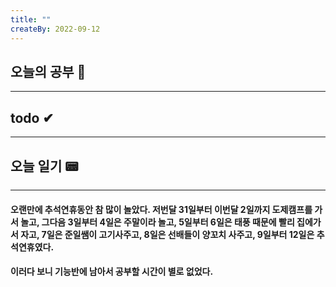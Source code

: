 ```yaml
---
title: ""
createBy: 2022-09-12
---
```

## 오늘의 공부 🎉
---
### 

## todo ✔
---
### 

## 오늘 일기 📟
---
#### 오랜만에 추석연휴동안 참 많이 놀았다. 저번달 31일부터 이번달 2일까지 도제캠프를 가서 놀고, 그다음 3일부터 4일은 주말이라 놀고, 5일부터 6일은 태풍 때문에 빨리 집에가서 자고, 7일은 준일쌤이 고기사주고, 8일은 선배들이 양꼬치 사주고, 9일부터 12일은 추석연휴였다.
#### 이러다 보니 기능반에 남아서 공부할 시간이 별로 없었다.
<Comment/>